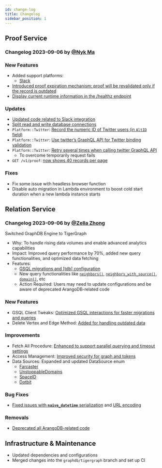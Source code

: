 ```yaml
---
id: change-log
title: Changelog
sidebar_position: 1
---
```


## Proof Service

### Changelog 2023-09-06 by [@Nyk Ma](https://github.com/nykma)

### New Features

- Added support platforms:
    - [Slack](https://github.com/NextDotID/proof_server/commit/66a3974879b2bed0e148a33dbed3d0a9b4e53d18)
- [Introduced proof expiration mechanism: proof will be revalidated only if the record is outdated](https://github.com/NextDotID/proof_server/commit/b121a1855100d37142f92b383ea5c2bb6134c55f)
- [Display current runtime information in the /healthz endpoint](https://github.com/NextDotID/proof_server/commit/bcbc3bd3e7b62cf87fcf97bf1af5db62a620d408)

### Updates

- [Updated code related to Slack integration](https://github.com/NextDotID/proof_server/commit/66a3974879b2bed0e148a33dbed3d0a9b4e53d18)
- [Split read and write database connections](https://github.com/NextDotID/proof_server/commit/9e82cacdd9e187abacbd397069c120ab97cd1476)
- `Platform::Twitter`: [Record the numeric ID of Twitter users (in `AltID` field)](https://github.com/NextDotID/proof_server/commit/c4962f661c478b20dab858fd8116472b16cd3104)
- `Platform::Twitter`: [Use twitter’s GraphQL API for Twitter binding validation](https://github.com/NextDotID/proof_server/commit/1e347de2dde2c3a5db091082d73a585d430fc3c4)
- `Platform::Twitter`: [Retry several times when calling twitter GraphQL API](https://github.com/NextDotID/proof_server/commit/fb0e97d8170f3cb71cd846fab56d0dfcc8ddc389)
    - To overcome temporarily request fails
- `GET /v1/proof`: [now shows 40 records per page](https://github.com/NextDotID/proof_server/commit/f894b6c6c9bb4d81585608b84d945a832c8073cb)

### Fixes

- Fix some issue with headless browser function
- Disable auto migration in Lambda environment to boost cold start duration when a new lambda instance starts

## Relation Service

### Changelog 2023-09-06 by [@Zella Zhong](https://github.com/ZhongFuze)

Switched GraphDB Engine to TigerGraph
- Why: To handle rising data volumes and enable advanced analytics capabilities
- Impact: Improved query performance by 70%, added new query functionalities, and optimized data fetching
- Features:
    - [GSQL migrations and [tdb] configuration](https://github.com/NextDotID/relation_server/pull/105/commits/61895f0ccf00d6a595caaaa91a34dab785c3d501)
    - New query functionalities like [`neighbors()`](https://github.com/NextDotID/relation_server/pull/105/commits/319d93605457bacb6cac44e44475f35f0dc69359), [`neighbors_with_source()`](https://github.com/NextDotID/relation_server/pull/105/commits/d166c76ef0b0abb539631daefed2fad29c4a55d9), [`domain()`](https://github.com/NextDotID/relation_server/pull/105/commits/f4b3fa21d7714524ea9600466e53a69f28d054df), etc
    - Action Required: Users may need to update configurations and be aware of deprecated ArangoDB-related code

### New Features
- GSQL Client Tweaks: [Optimized GSQL interactions for faster migrations and queries](https://github.com/NextDotID/relation_server/pull/105/commits/f99e5a26a360811a2cc16a296d0d84656f88f178)
- Delete Vertex and Edge Method: [Added for handling outdated data](https://github.com/NextDotID/relation_server/pull/105/commits/a5ce35a05ab402d0a2bfa3023135ce8008a69d74)



### Improvements
- Fetch All Procedure: [Enhanced to support parallel querying and timeout settings](https://github.com/NextDotID/relation_server/pull/105/commits/e7282c9c068f7aa192985439e5554ec880a343c5)
- Access Management: [Improved security for graph and tokens](https://github.com/NextDotID/relation_server/pull/105/commits/cabd96d91945c810f1757d2b1141224e8870acfc)
- Data Sources: Expanded and updated DataSource enum
  - [Farcaster](https://github.com/NextDotID/relation_server/pull/91) 
  - [UnstoppableDomains](https://github.com/NextDotID/relation_server/pull/86)
  - [SpaceID](https://github.com/NextDotID/relation_server/pull/93) 
  - [Dotbit](https://github.com/NextDotID/relation_server/pull/89) 

### Bug Fixes
- [Fixed issues with **`naive_datetime`** serialization](https://github.com/NextDotID/relation_server/pull/105/commits/e435a5839b6014598ffd9ebf22b0e2708879060b) and [URL encoding](https://github.com/NextDotID/relation_server/pull/105/commits/bca19bc042c98a712c814f23ed230a2c5868f1df)

### Removals
- [Deprecated all ArangoDB-related code](https://github.com/NextDotID/relation_server/pull/105/commits/4bd6c534f9513d672d6f87f90096e5b7a468ec6d)

## Infrastructure & Maintenance
- Updated dependencies and configurations
- Merged changes into the `graphdb/tigergraph` branch and set up CI
